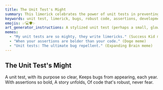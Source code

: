 ```yaml
---
title: The Unit Test's Might
summary: This limerick celebrates the power of unit tests in preventing bugs and ensuring robust code through clear assertions and a fearless approach to development.
keywords: unit test, limerick, bugs, robust code, assertions, development, quality, fear, might
emojis: ✅💻🛡️✨
art_generator_instructions: A stylized unit test (perhaps a small, glowing robot) is standing guard over a piece of code, with a shield labeled "Assertions." Small, mischievous bugs are attempting to sneak past but are being repelled by the test's might. The overall feeling should be one of protection, reliability, and the satisfaction of a bug-free codebase.
memes:
  - "My unit tests are so mighty, they write limericks." (Success Kid meme)
  - "When your assertions are bolder than your code." (Doge meme)
  - "Unit tests: The ultimate bug repellent." (Expanding Brain meme)
---
```

## The Unit Test's Might

A unit test, with its purpose so clear,
Keeps bugs from appearing, each year.
With assertions so bold,
A story unfolds,
Of code that's robust, never fear.